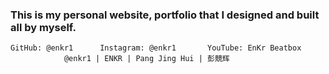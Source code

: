 ### This is my personal website, portfolio that I designed and built all by myself.

    GitHub: @enkr1      Instagram: @enkr1       YouTube: EnKr Beatbox
                @enkr1 | ENKR | Pang Jing Hui | 彭競辉

